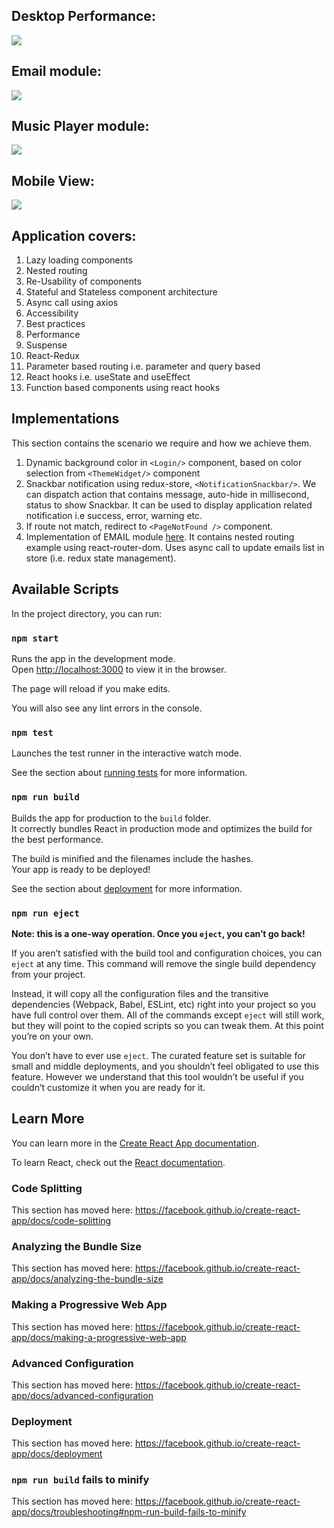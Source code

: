 
## Desktop Performance:

<img  src="https://github.com/narendrasinghrathore/todo-app-react/blob/master/Performance.PNG" />


## Email module:

<img  src="https://github.com/narendrasinghrathore/todo-app-react/blob/master/email-module-2.gif" />


## Music Player module:

<img  src="https://github.com/narendrasinghrathore/todo-app-react/blob/master/music-player-module.gif" />


  

## Mobile View:

<img  src="https://github.com/narendrasinghrathore/todo-app-react/blob/master/Mobile%20device.PNG"/>

## Application covers:

1. Lazy loading components
2. Nested routing
3. Re-Usability of components
4. Stateful and Stateless component architecture
5. Async call using axios
6. Accessibility
7. Best practices
8. Performance
9. Suspense
10. React-Redux
11. Parameter based routing i.e. parameter and query based
12. React hooks i.e. useState and useEffect
13. Function based components using react hooks 

## Implementations
This section contains the scenario we require and how we achieve them.

1. Dynamic background color in `<Login/>` component, based on color selection from `<ThemeWidget/>` component
2. Snackbar notification using redux-store, `<NotificationSnackbar/>`. We can dispatch action that contains message, auto-hide in millisecond, status to show Snackbar. It can be used to display application related notification i.e success, error, warning etc.
3. If route not match, redirect to `<PageNotFound />` component.
4. Implementation of EMAIL module [here](https://apptodoreact.firebaseapp.com/email). It contains nested routing example using react-router-dom. Uses async call to update emails list in store (i.e. redux state management).

## Available Scripts
In the project directory, you can run:

### `npm start`

Runs the app in the development mode.<br>
Open [http://localhost:3000](http://localhost:3000) to view it in the browser.

The page will reload if you make edits.<br>

You will also see any lint errors in the console.

### `npm test`
Launches the test runner in the interactive watch mode.<br>

See the section about [running tests](https://facebook.github.io/create-react-app/docs/running-tests) for more information.

### `npm run build`
Builds the app for production to the `build` folder.<br>
It correctly bundles React in production mode and optimizes the build for the best performance.

The build is minified and the filenames include the hashes.<br>
Your app is ready to be deployed!

See the section about [deployment](https://facebook.github.io/create-react-app/docs/deployment) for more information.
  
### `npm run eject`

**Note: this is a one-way operation. Once you `eject`, you can’t go back!**

If you aren’t satisfied with the build tool and configuration choices, you can `eject` at any time. This command will remove the single build dependency from your project.

Instead, it will copy all the configuration files and the transitive dependencies (Webpack, Babel, ESLint, etc) right into your project so you have full control over them. All of the commands except `eject` will still work, but they will point to the copied scripts so you can tweak them. At this point you’re on your own.

You don’t have to ever use `eject`. The curated feature set is suitable for small and middle deployments, and you shouldn’t feel obligated to use this feature. However we understand that this tool wouldn’t be useful if you couldn’t customize it when you are ready for it.

## Learn More
You can learn more in the [Create React App documentation](https://facebook.github.io/create-react-app/docs/getting-started).

To learn React, check out the [React documentation](https://reactjs.org/).

### Code Splitting
This section has moved here: https://facebook.github.io/create-react-app/docs/code-splitting
### Analyzing the Bundle Size
This section has moved here: https://facebook.github.io/create-react-app/docs/analyzing-the-bundle-size
### Making a Progressive Web App
This section has moved here: https://facebook.github.io/create-react-app/docs/making-a-progressive-web-app
### Advanced Configuration
This section has moved here: https://facebook.github.io/create-react-app/docs/advanced-configuration
### Deployment
This section has moved here: https://facebook.github.io/create-react-app/docs/deployment
### `npm run build` fails to minify
This section has moved here: https://facebook.github.io/create-react-app/docs/troubleshooting#npm-run-build-fails-to-minify
